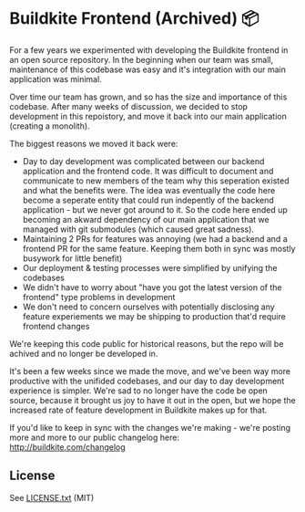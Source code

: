 # Buildkite Frontend (Archived) 📦

For a few years we experimented with developing the Buildkite frontend in an open source repository. In the beginning when our team was small, maintenance of this codebase was easy and it's integration with our main application was minimal.

Over time our team has grown, and so has the size and importance of this codebase. After many weeks of discussion, we decided to stop development in this repoistory, and move it back into our main application (creating a monolith).

The biggest reasons we moved it back were:

 - Day to day development was complicated between our backend application and the frontend code. It was difficult to document and communicate to new members of the team why this seperation existed and what the benefits were. The idea was eventually the code here become a seperate entity that could run indepently of the backend application - but we never got around to it. So the code here ended up becoming an akward dependency of our main application that we managed with git submodules (which caused great sadness).
 - Maintaining 2 PRs for features was annoying (we had a backend and a frontend PR for the same feature. Keeping them both in sync was mostly busywork for little benefit)
 - Our deployment & testing processes were simplified by unifying the codebases
 - We didn't have to worry about "have you got the latest version of the frontend" type problems in development
 - We don't need to concern ourselves with potentially disclosing any feature experiements we may be shipping to production that'd require frontend changes
 
We're keeping this code public for historical reasons, but the repo will be achived and no longer be developed in.
 
It's been a few weeks since we made the move, and we've been way more productive with the unifided codebases, and our day to day development experience is simpler. We're sad to no longer have the code be open source, because it brought us joy to have it out in the open, but we hope the increased rate of feature development in Buildkite makes up for that.

If you'd like to keep in sync with the changes we're making - we're posting more and more to our public changelog here: http://buildkite.com/changelog

## License

See [LICENSE.txt](LICENSE.txt) (MIT)
